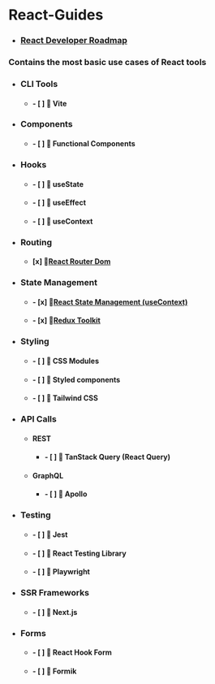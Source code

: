 # React-Guides

- ### [React Developer Roadmap](https://github.com/haydogdu1990/React-Guides/tree/main/React%20Developer%20Roadmap)

### Contains the most basic use cases of React tools

- ### CLI Tools
     + #### - [ ] 🌟 Vite 

- ### Components
    + #### - [ ] 🌟 Functional Components

- ### Hooks
    + #### - [ ] 🌟 useState
    + #### - [ ] 🌟 useEffect
    + #### - [ ] 🌟 useContext    
    
- ### Routing
    - #### [x] 🌟[React Router Dom](https://github.com/haydogdu1990/React-Guides/tree/main/React%20Router%20Dom)

+ ### State Management
    - #### - [x] 🌟[React State Management (useContext)](https://github.com/haydogdu1990/React-Guides/tree/main/React%20State%20Management%20(useContext))
    - #### - [x] 🌟[Redux Toolkit](https://github.com/haydogdu1990/React-Guides/tree/main/Redux%20Toolkit)
    
- ### Styling
    + #### - [ ] 🌟 CSS Modules
    + #### - [ ] 🌟 Styled components
    + #### - [ ] 🌟 Tailwind CSS

- ### API Calls
    + #### REST
        + #### - [ ] 🌟 TanStack Query (React Query)
    + #### GraphQL
        + #### - [ ] 🌟 Apollo

- ### Testing
    + #### - [ ] 🌟 Jest
    + #### - [ ] 🌟 React Testing Library
    + #### - [ ] 🌟 Playwright

- ### SSR Frameworks
    + #### - [ ] 🌟 Next.js

- ### Forms
    + #### - [ ] 🌟 React Hook Form
    + #### - [ ] 🌟 Formik







